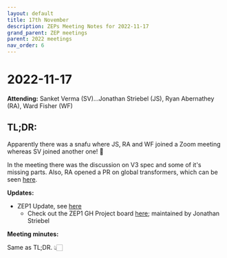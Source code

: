 ```yaml
---
layout: default
title: 17th November
description: ZEPs Meeting Notes for 2022-11-17
grand_parent: ZEP meetings
parent: 2022 meetings
nav_order: 6
---
```


# 2022-11-17

**Attending:** Sanket Verma (SV)...Jonathan Striebel (JS), Ryan Abernathey (RA), Ward Fisher (WF)

## TL;DR: 

Apparently there was a snafu where JS, RA and WF joined a Zoom meeting whereas SV joined another one! 🥲

In the meeting there was the discussion on V3 spec and some of it's missing parts. Also, RA opened a PR on global transformers, which can be seen [here](https://github.com/zarr-developers/zarr-specs/pull/182).

**Updates:**

- ZEP1 Update, see [here](https://gitter.im/zarr-developers/community?at=6374fae6f9491f62c9b7ea61)
    - Check out the ZEP1 GH Project board [here](https://github.com/orgs/zarr-developers/projects/2/views/2); maintained by Jonathan Striebel

**Meeting minutes:**

Same as TL;DR. 👆🏻

